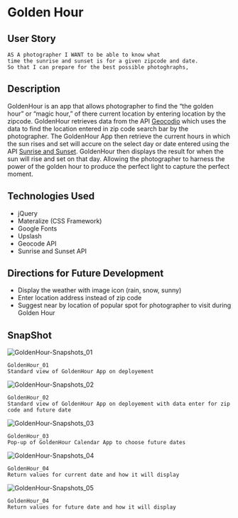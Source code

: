 # Golden Hour

## User Story
```
AS A photographer I WANT to be able to know what  
time the sunrise and sunset is for a given zipcode and date.  
So that I can prepare for the best possible photoghraphs,
```  
## Description
GoldenHour is an app that allows photographer to find the “the golden hour” or “magic hour,” of there current location by entering location by the zipcode. GoldenHour retrieves data from the API [Geocodio](https://www.geocod.io/) which uses the data to find the location entered in zip code search bar by the photographer. The GoldenHour App then retrieve the current hours in which the sun rises and set will accure on the select day or date entered using the API [Sunrise and Sunset](https://sunrise-sunset.org/api). GoldenHour then displays the result for when the sun will rise and set on that day. Allowing the photographer to harness the power of the golden hour to produce the perfect light to capture the perfect moment.

## Technologies Used
* jQuery
* Materalize (CSS Framework)
* Google Fonts
* Upslash
* Geocode API
* Sunrise and Sunset API

## Directions for Future Development
* Display the weather with image icon (rain, snow, sunny)
* Enter location address instead of zip code
* Suggest near by location of popular spot for photographer to visit during Golden Hour

## SnapShot
![GoldenHour-Snapshots_01](https://user-images.githubusercontent.com/32470118/111876100-832de700-8973-11eb-9ec3-f986f1e3145f.jpg)

```
GoldenHour_01
Standard view of GoldenHour App on deployement
```
![GoldenHour-Snapshots_02](https://user-images.githubusercontent.com/32470118/111876101-83c67d80-8973-11eb-8b43-42b4d64ef005.jpg)

```
GoldenHour_02
Standard view of GoldenHour App on deployement with data enter for zip code and future date
```
![GoldenHour-Snapshots_03](https://user-images.githubusercontent.com/32470118/111876102-83c67d80-8973-11eb-90c8-6b6054ad6ed0.jpg)

```
GoldenHour_03 
Pop-up of GoldenHour Calendar App to choose future dates
```
![GoldenHour-Snapshots_04](https://user-images.githubusercontent.com/32470118/111876103-845f1400-8973-11eb-9d51-d29f86040154.jpg)

```
GoldenHour_04
Return values for current date and how it will display
```
![GoldenHour-Snapshots_05](https://user-images.githubusercontent.com/32470118/111876104-845f1400-8973-11eb-952d-35861f70bb4e.jpg)

```
GoldenHour_04
Return values for future date and how it will display
```
